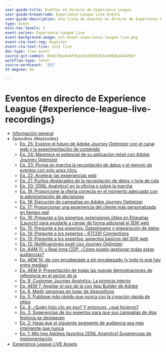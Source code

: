 ```yaml
---
user-guide-title: Eventos en directo de Experience League
user-guide-breadcrumb: Experience League Live Events
user-guide-description: Una lista de eventos en directo de Experience League
type: Event
mini-toc-levels: 2
event-series: Experience League Live
event-background-image: exl-event-experience-league-live.png
event-cta-text-reg: Register
event-cta-text-live: Join live
doc-type: live event
source-git-commit: 06de70ea4e8f35ed3ed5930261e49626a4a029bf
workflow-type: tm+mt
source-wordcount: '252'
ht-degree: 8%

---
```



# Eventos en directo de Experience League {#experience-league-live-recordings}

+ [Información general](overview.md)
+ Episodios {#episodes}
   + [Ep. 25: Explore el futuro de Adobe Journey Optimizer con el canal web y la experimentación de contenido](episodes/exl-live-episode-6-14-23.md)
   + [Ep. 24: Maximice el potencial de su aplicación móvil con Adobe Journey Optimizer](episodes/exl-live-episode-5-24-23.md)
   + [Ep. 23: Ponga en marcha la recopilación de datos y el reenvío de eventos con solo unos clics.](episodes/exl-live-episode-4-25-23.md)
   + [Ep. 22: Acelerar las experiencias web](episodes/exl-live-episode-2-16-23.md)
   + [Ep. 21: Puntos destacados de la recopilación de datos y hoja de ruta](episodes/exl-live-episode-1-26-23.md)
   + [Ep. 20: [!DNL Analytics] en la oficina o sobre la marcha](episodes/exl-live-episode-11-18-22.md)
   + [Ep. 19: Proporcione la oferta correcta en el momento adecuado con la administración de decisiones](episodes/exl-live-episode-10-25-22.md)
   + [Ep. 18: Ejecución de campañas en Adobe Journey Optimizer](episodes/exl-live-episode-09-22-22.md)
   + [Ep. 17: Proporcionar una experiencia del cliente más personalizada en tiempo real](episodes/exl-live-episode-09-20-22.md)
   + [Ep. 16: Pregunte a los expertos: extensiones útiles en Etiquetas (Launch) para ayudarle a cargar de forma adicional el SDK web](episodes/exl-live-episode-08-23-22.md)
   + [Ep. 15: Pregunte a los expertos: Datastreams y preparación de datos](episodes/exl-live-episode-07-21-22.md)
   + [Ep. 14: Pregunte a los expertos - RTCDP Connections](episodes/exl-live-episode-06-23-22.md)
   + [Ep. 13: Pregunte a los expertos: aspectos básicos del SDK web](episodes/exl-live-episode-05-26-22.md)
   + [Ep. 12: Notificaciones push con Journey Optimizer](episodes/exl-live-episode-05-12-22.md)
   + [Ep. AAM 11: y Real-time CDP: ¿Cómo puedo gestionar todas estas audiencias?](episodes/exl-live-episode-04-28-22.md)
   + [Ep. AEM 10: de con encabezado a sin encabezado (y todo lo que hay entre medias)](episodes/exl-live-episode-04-21-22.md)
   + [Ep. AEM 9: Presentación de todas las nuevas demostraciones de referencia en el sector de la](episodes/exl-live-episode-02-03-22.md)
   + [Ep. 8: Customer Journey Analytics: La primicia interior](episodes/exl-live-episode-08.md)
   + [Ep. AEM 7: Ampliar el uso de la con App Builder de Adobe](episodes/exl-live-episode-07.md)
   + [Ep. 6. Medir personas en lugar de dispositivos](episodes/exl-live-episode-06.md)
   + [Ep. 5: Publique más rápido que nunca con la creación rápida de sitios](episodes/exl-live-episode-05.md)
   + [Ep. 4: ¿Quién hizo clic en eso? Y entonces, ¿qué hicieron?](episodes/exl-live-episode-04.md)
   + [Ep. 3: Sugerencias de los expertos para que sus campañas de días festivos se destaquen](episodes/exl-live-episode-03.md)
   + [Ep. 2: Haga que el siguiente segmento de audiencia sea más inteligente que nunca](episodes/exl-live-episode-02.md)
   + [Ep. 1: Mis tres Adobes favoritos [!DNL Analytics] Sugerencias de implementación](episodes/exl-live-episode-01.md)
+ [Experience League LIVE Assets](exl-live-assets.md)
